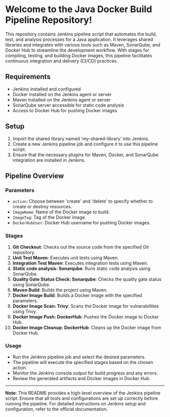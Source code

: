 # Welcome to the Java Docker Build Pipeline Repository!

This repository contains Jenkins pipeline script that automates the build, test, and analysis processes for a Java application. It leverages shared libraries and integrates with various tools such as Maven, SonarQube, and Docker Hub to streamline the development workflow. With stages for compiling, testing, and building Docker images, this pipeline facilitates continuous integration and delivery (CI/CD) practices.

## Requirements

- Jenkins installed and configured
- Docker installed on the Jenkins agent or server
- Maven installed on the Jenkins agent or server
- SonarQube server accessible for static code analysis
- Access to Docker Hub for pushing Docker images

## Setup

1. Import the shared library named 'my-shared-library' into Jenkins.
2. Create a new Jenkins pipeline job and configure it to use this pipeline script.
3. Ensure that the necessary plugins for Maven, Docker, and SonarQube integration are installed in Jenkins.

## Pipeline Overview

### Parameters

- `action`: Choose between 'create' and 'delete' to specify whether to create or destroy resources.
- `ImageName`: Name of the Docker image to build.
- `ImageTag`: Tag of the Docker image.
- `DockerHubUser`: Docker Hub username for pushing Docker images.

### Stages

1. **Git Checkout**: Checks out the source code from the specified Git repository.
2. **Unit Test Maven**: Executes unit tests using Maven.
3. **Integration Test Maven**: Executes integration tests using Maven.
4. **Static code analysis: Sonarqube**: Runs static code analysis using SonarQube.
5. **Quality Gate Status Check: Sonarqube**: Checks the quality gate status using SonarQube.
6. **Maven Build**: Builds the project using Maven.
7. **Docker Image Build**: Builds a Docker image with the specified parameters.
8. **Docker Image Scan: Trivy**: Scans the Docker image for vulnerabilities using Trivy.
9. **Docker Image Push: DockerHub**: Pushes the Docker image to Docker Hub.
10. **Docker Image Cleanup: DockerHub**: Cleans up the Docker image from Docker Hub.

### Usage

- Run the Jenkins pipeline job and select the desired parameters.
- The pipeline will execute the specified stages based on the chosen action.
- Monitor the Jenkins console output for build progress and any errors.
- Review the generated artifacts and Docker images in Docker Hub.

---

**Note**: This README provides a high-level overview of the Jenkins pipeline script. Ensure that all tools and configurations are set up correctly before running the pipeline. For detailed instructions on Jenkins setup and configuration, refer to the official documentation.

